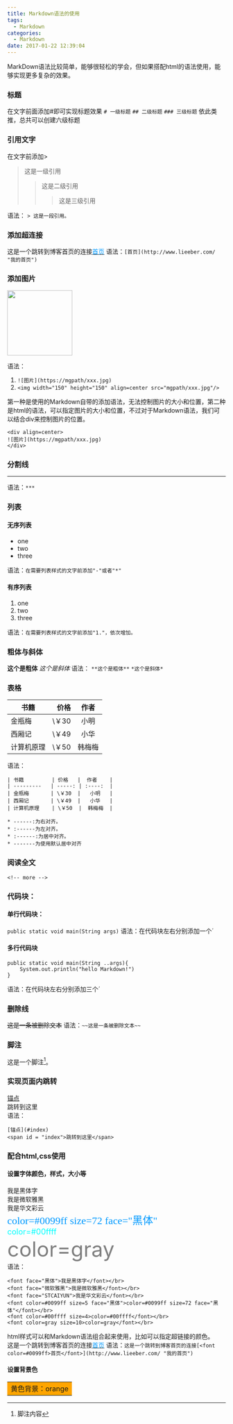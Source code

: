 ```yaml
---
title: Markdown语法的使用
tags:
  - Markdown
categories:
  - Markdown
date: 2017-01-22 12:39:04
---
```

MarkDown语法比较简单，能够很轻松的学会，但如果搭配html的语法使用，能够实现更多复杂的效果。

### 标题

在文字前面添加#即可实现标题效果
`# 一级标题`
`## 二级标题`
`### 三级标题`
依此类推，总共可以创建六级标题

<!-- more -->

### 引用文字
在文字前添加>
> 这是一级引用
>>这是二级引用
>>> 这是三级引用

语法：
`> 这是一段引用。`

### 添加超连接

这是一个跳转到博客首页的连接[<font color=#0099ff>首页</font>](http://www.lieeber.com/ "我的首页")
语法：`[首页](http://www.lieeber.com/ "我的首页")`


### 添加图片

<img width="150" height="150" align=center src="http://www.lieeber.com/images/lieeber.jpg"/>

语法：
1. `![图片](https://mgpath/xxx.jpg)`
2. `<img width="150" height="150" align=center src="mgpath/xxx.jpg"/>`

第一种是使用的Markdown自带的添加语法，无法控制图片的大小和位置，第二种是html的语法，可以指定图片的大小和位置，不过对于Markdown语法，我们可以结合div来控制图片的位置。

```
<div align=center>
![图片](https://mgpath/xxx.jpg)
</div>
```

### 分割线
***
语法：`***`

### 列表

#### 无序列表
- one
- two
- three

语法：`在需要列表样式的文字前添加"-"或者"*"`

#### 有序列表
1. one
2. two
3. three

语法：`在需要列表样式的文字前添加"1."，依次增加。`

### 粗体与斜体
**这个是粗体**
*这个是斜体*
语法：
`**这个是粗体**`
`*这个是斜体*`

### 表格

| 书籍         | 价格   |  作者    |
| ---------   | -----: | :----:  |
| 金瓶梅       | \￥30  |   小明   |
| 西厢记       | \￥49  |   小华   |
| 计算机原理    | \￥50  |  韩梅梅  |

语法：
```
| 书籍         | 价格   |  作者    |
| ---------   | -----: | :----:  |
| 金瓶梅       | \￥30  |   小明   |
| 西厢记       | \￥49  |   小华   |
| 计算机原理    | \￥50  |  韩梅梅  |

* ------:为右对齐。 
* :------为左对齐。 
* :------:为居中对齐。 
* -------为使用默认居中对齐
```

### 阅读全文
`<!-- more -->`

### 代码块：

#### 单行代码块：
`public static void main(String args)`
语法：在代码块左右分别添加一个&acute;

#### 多行代码块
```
public static void main(String ..args){
    System.out.println("hello Markdown!")
}
```
语法：在代码块左右分别添加三个&acute;

### 删除线
~~这是一条被删除文本~~
语法：`~~这是一条被删除文本~~`

### 脚注
这是一个脚注[^1]。

### 实现页面内跳转
[锚点](#index)
<br>
<span id = "index">跳转到这里</span><br>
语法：
```
[锚点](#index)
<span id = "index">跳转到这里</span>
```

### 配合html,css使用
#### 设置字体颜色，样式，大小等
<font face="黑体">我是黑体字</font></br>
<font face="微软雅黑">我是微软雅黑</font></br>
<font face="STCAIYUN">我是华文彩云</font></br>
<font color=#0099ff size=5 face="黑体">color=#0099ff size=72 face="黑体"</font></br>
<font color=#00ffff size=4>color=#00ffff</font></br>
<font color=gray size=10>color=gray</font></br>
语法：
```
<font face="黑体">我是黑体字</font></br>
<font face="微软雅黑">我是微软雅黑</font></br>
<font face="STCAIYUN">我是华文彩云</font></br>
<font color=#0099ff size=5 face="黑体">color=#0099ff size=72 face="黑体"</font></br>
<font color=#00ffff size=4>color=#00ffff</font></br>
<font color=gray size=10>color=gray</font></br>
```

html样式可以和Markdown语法组合起来使用，比如可以指定超链接的颜色。<br>
这是一个跳转到博客首页的连接[<font color=#0099ff>首页</font>](http://www.lieeber.com/ "我的首页")
语法：`这是一个跳转到博客首页的连接[<font color=#0099ff>首页</font>](http://www.lieeber.com/ "我的首页")`
#### 设置背景色
<table><tr><td bgcolor=orange>黄色背景：orange</td></tr></table>


[^1]: 脚注内容